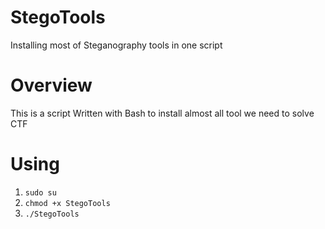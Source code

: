# StegoTools 
Installing most of Steganography tools in one script
# Overview
This is a script Written with Bash to install almost all tool we need to solve CTF
# Using 
1. `sudo su`
1. `chmod +x StegoTools`
2. `./StegoTools`
